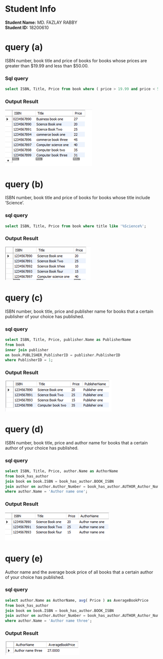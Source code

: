 # Student Info
**Student Name:**  MD. FAZLAY RABBY     
**Student ID:**  18200610     

#  query (a)
ISBN number, book title and price of books for books whose prices are greater than $19.99
and less than $50.00.    

### Sql query
~~~sql
select ISBN, Title, Price from book where ( price > 19.99 and price < 50 );
~~~
### Output Result 
<img src="https://raw.githubusercontent.com/polodev/rabby_home_work/master/query_output/a.PNG" alt="">     

# query (b)
ISBN number, book title and price of books for books whose title include ‘Science’.     

### sql query
~~~sql
select ISBN, Title, Price from book where title like '%Science%';
~~~

### Output Result 
<img src="https://raw.githubusercontent.com/polodev/rabby_home_work/master/query_output/b.PNG" alt="">     


# query (c)
ISBN number, book title, price and publisher name for books that a certain publisher of
your choice has published. 

### sql query
~~~sql
select ISBN, Title, Price, publisher.Name as PublisherName 
from book 
inner join publisher
on book.PUBLISHER_PublisherID = publisher.PublisherID
where PublisherID = 1;
~~~

### Output Result 
<img src="https://raw.githubusercontent.com/polodev/rabby_home_work/master/query_output/c.PNG" alt="">     

# query (d)
ISBN number, book title, price and author name for books that a certain author of your
choice has published.

### sql query
~~~sql
select ISBN, Title, Price, author.Name as AuthorName 
from book_has_author
join book on book.ISBN = book_has_author.BOOK_ISBN
join author on author.Author_Number = book_has_author.AUTHOR_Author_Number
where author.Name = 'Author name one';
~~~

### Output Result 
<img src="https://raw.githubusercontent.com/polodev/rabby_home_work/master/query_output/d.PNG" alt="">   


# query (e)
Author name and the average book price of all books that a certain author of your choice
has published.    

### sql query
~~~sql
select author.Name as AuthorName, avg( Price ) as AverageBookPrice
from book_has_author
join book on book.ISBN = book_has_author.BOOK_ISBN
join author on author.Author_Number = book_has_author.AUTHOR_Author_Number
where author.Name = 'Author name three';
~~~

### Output Result 
<img src="https://raw.githubusercontent.com/polodev/rabby_home_work/master/query_output/e.PNG" alt="">   






